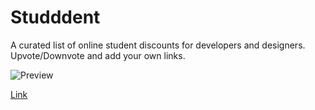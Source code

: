# Studddent
A curated list of online student discounts for developers and designers. Upvote/Downvote and add your own links.


![Preview](https://raw.githubusercontent.com/calumptrck/Studddent/master/preview.png)

[Link](https://studddent.com/)
